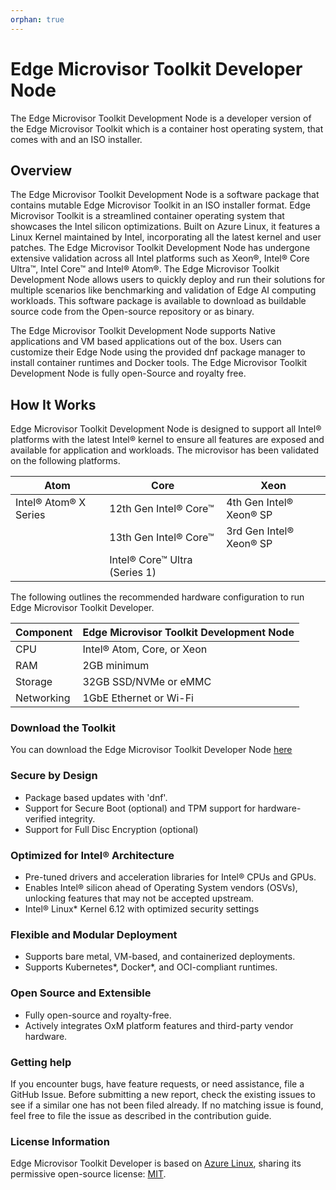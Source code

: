 ```yaml
---
orphan: true
---
```

# Edge Microvisor Toolkit Developer Node

The Edge Microvisor Toolkit Development Node is a developer version of the Edge
Microvisor Toolkit which is a container host operating system, that comes with
and an ISO installer.

## Overview

The Edge Microvisor Toolkit Development Node is a software package that contains
mutable Edge Microvisor Toolkit in an ISO installer format. Edge Microvisor
Toolkit is a streamlined container operating system that showcases the Intel
silicon optimizations. Built on Azure Linux, it features a Linux Kernel
maintained by Intel, incorporating all the latest kernel and user patches. The
Edge Microvisor Toolkit Development Node has undergone extensive validation
across all Intel platforms such as Xeon®, Intel® Core Ultra™, Intel Core™ and
Intel® Atom®. The Edge Microvisor Toolkit Development Node allows users to
quickly deploy and run their solutions for multiple scenarios like benchmarking
and validation of Edge AI computing workloads. This software package is
available to download as buildable source code from the Open-source repository
or as binary.

The Edge Microvisor Toolkit Development Node supports Native applications and VM
based applications out of the box. Users can customize their Edge Node using the
provided dnf package manager to install container runtimes and Docker tools.
The Edge Microvisor Toolkit Development Node is fully open-Source and royalty
free.

## How It Works

Edge Microvisor Toolkit Development Node is designed to support all Intel®
platforms with the latest Intel® kernel to ensure all features are exposed and
available for application and workloads. The microvisor has been validated on
the following platforms.

|      Atom             |               Core            |      Xeon      |
| ----------------------| ----------------------------- | -------------- |
| Intel® Atom® X Series | 12th Gen Intel® Core™         | 4th Gen Intel® Xeon® SP |
|                       | 13th Gen Intel® Core™         | 3rd Gen Intel® Xeon® SP |
|                       | Intel® Core™ Ultra (Series 1) |                |

The following outlines the recommended hardware configuration to run Edge
Microvisor Toolkit Developer.

| Component    | Edge Microvisor Toolkit Development Node |
|--------------|----------------------------|
| CPU          | Intel® Atom, Core, or Xeon |
| RAM          | 2GB minimum                |
| Storage      | 32GB SSD/NVMe or eMMC      |
| Networking   | 1GbE Ethernet or Wi-Fi     |

### Download the Toolkit

You can download the Edge Microvisor Toolkit Developer Node [here](https://files-rs.edgeorchestration.intel.com/files-edge-orch/microvisor/iso/EdgeMicrovisorToolkit-3.0.iso)

### Secure by Design

- Package based updates with 'dnf'.
- Support for Secure Boot (optional) and TPM support for hardware-verified integrity.
- Support for Full Disc Encryption (optional)

### Optimized for Intel® Architecture

- Pre-tuned drivers and acceleration libraries for Intel® CPUs and GPUs.
- Enables Intel® silicon ahead of Operating System vendors (OSVs), unlocking
features that may not be accepted upstream.
- Intel® Linux* Kernel 6.12 with optimized security settings

### Flexible and Modular Deployment

- Supports bare metal, VM-based, and containerized deployments.
- Supports Kubernetes*, Docker*, and OCI-compliant runtimes.

### Open Source and Extensible

- Fully open-source and royalty-free.
- Actively integrates OxM platform features and third-party vendor hardware.

### Getting help

If you encounter bugs, have feature requests, or need assistance, file a GitHub
Issue. Before submitting a new report, check the existing issues to see if a
similar one has not been filed already. If no matching issue is found, feel free
to file the issue as described in the contribution guide.

### License Information

Edge Microvisor Toolkit Developer is based on [Azure Linux](https://github.com/microsoft/azurelinux), sharing its permissive open-source license:
[MIT](https://github.com/microsoft/azurelinux/blob/3.0/LICENSE).
